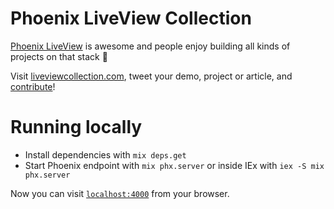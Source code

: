 # Phoenix LiveView Collection

[Phoenix LiveView](https://www.phoenixframework.org/) is awesome and people enjoy building all kinds of projects on that stack 💯

Visit [liveviewcollection.com](https://liveviewcollection.com/), tweet your demo, project or article, and [contribute](https://github.com/leandrocp/phoenix_live_view_collection/blob/main/CONTRIBUTING.md)!


# Running locally

  * Install dependencies with `mix deps.get`
  * Start Phoenix endpoint with `mix phx.server` or inside IEx with `iex -S mix phx.server`

Now you can visit [`localhost:4000`](http://localhost:4000) from your browser.